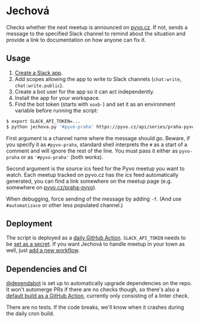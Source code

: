 # Jechová

Checks whether the next meetup is announced on [pyvo.cz](https://pyvo.cz/). If not, sends a message to the specified Slack channel to remind about the situation and provide a link to documentation on how anyone can fix it.

## Usage

1. [Create a Slack app](https://api.slack.com/apps?new_app=1).
1. Add scopes allowing the app to write to Slack channels (`chat:write`, `chat:write.public`).
1. Create a bot user for the app so it can act independently.
1. Install the app for your workspace.
1. Find the bot token (starts with `xoxb-`) and set it as an environment variable before running the script:

```bash
$ export SLACK_API_TOKEN=...
$ python jechova.py '#pyvo-praha' https://pyvo.cz/api/series/praha-pyvo.ics
```

First argument is a channel name where the message should go. Beware, if you specify it as `#pyvo-praha`, standard shell interprets the `#` as a start of a comment and will ignore the rest of the line. You must pass it either as `pyvo-praha` or as `'#pyvo-praha'` (both works).

Second argument is the source ics feed for the Pyvo meetup you want to watch. Each meetup tracked on pyvo.cz has the ics feed automatically generated, you can find a link somewhere on the meetup page (e.g. somewhere on [pyvo.cz/praha-pyvo](https://pyvo.cz/praha-pyvo/)).

When debugging, force sending of the message by adding `-f`. (And use `#automatizace` or other less populated channel.)

## Deployment

The script is deployed as a [daily GitHub Action](https://github.com/pyvec/jechova/actions). `SLACK_API_TOKEN` needs to be [set as a secret](https://github.com/pyvec/jechova/settings/secrets). If you want Jechová to handle meetup in your town as well, just [add a new workflow](https://github.com/pyvec/jechova/tree/master/.github/workflows).

## Dependencies and CI

[@dependabot](https://dependabot.com/) is set up to automatically upgrade dependencies on the repo. It won't automerge PRs if there are no checks though, so there's also a [default build as a GitHub Action](https://github.com/pyvec/jechova/blob/master/.github/workflows/build.yml), currently only consisting of a linter check.

There are no tests. If the code breaks, we'll know when it crashes during the daily cron build.
